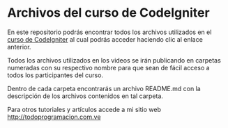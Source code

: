 # Archivos del curso de CodeIgniter

En este repositorio podrás encontrar todos los archivos utilizados en el [curso de CodeIgniter](http://todoprogramacion.com.ve/cursos/codeigniter) al cual podrás acceder haciendo clic al enlace anterior.

Todos los archivos utilizados en los videos se irán publicando en carpetas numeradas con su respectivo nombre para que sean de fácil acceso a todos los participantes del curso.

Dentro de cada carpeta encontrarás un archivo README.md con la descripción de los archivos contenidos en tal carpeta.

Para otros tutoriales y artículos accede a mi sitio web http://todoprogramacion.com.ve